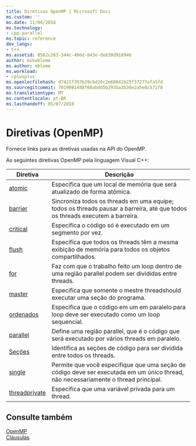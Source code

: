 ```yaml
---
title: Diretivas OpenMP | Microsoft Docs
ms.custom: ''
ms.date: 11/04/2016
ms.technology:
- cpp-parallel
ms.topic: reference
dev_langs:
- C++
ms.assetid: 0562c263-344c-466d-843e-de830d918940
author: mikeblome
ms.author: mblome
ms.workload:
- cplusplus
ms.openlocfilehash: d7421f397b39c6d26c2e60042b25f37277afa5fd
ms.sourcegitcommit: 7019081488f68abdd5b2935a3b36e2a5e8c571f8
ms.translationtype: MT
ms.contentlocale: pt-BR
ms.lasthandoff: 05/07/2018
---
```

# <a name="openmp-directives"></a>Diretivas (OpenMP)
Fornece links para as diretivas usadas na API do OpenMP.  
  
 As seguintes diretivas OpenMP pela linguagem Visual C++:  
  
|Diretiva|Descrição|  
|---------------|-----------------|  
|[atomic](../../../parallel/openmp/reference/atomic.md)|Especifica que um local de memória que será atualizado de forma atômica.|  
|[barrier](../../../parallel/openmp/reference/barrier.md)|Sincroniza todos os threads em uma equipe; todos os threads pausar a barreira, até que todos os threads executem a barreira.|  
|[critical](../../../parallel/openmp/reference/critical.md)|Especifica o código só é executado em um segmento por vez.|  
|[flush](../../../parallel/openmp/reference/flush-openmp.md)|Especifica que todos os threads têm a mesma exibição de memória para todos os objetos compartilhados.|  
|[for](../../../parallel/openmp/reference/for-openmp.md)|Faz com que o trabalho feito um loop dentro de uma região parallel podem ser divididas entre threads.|  
|[master](../../../parallel/openmp/reference/master.md)|Especifica que somente o mestre threadshould executar uma seção do programa.|  
|[ordenados](../../../parallel/openmp/reference/ordered-openmp-directives.md)|Especifica que o código em um em paralelo para loop deve ser executado como um loop sequencial.|  
|[parallel](../../../parallel/openmp/reference/parallel.md)|Define uma região parallel, que é o código que será executado por vários threads em paralelo.|  
|[Seções](../../../parallel/openmp/reference/sections-openmp.md)|Identifica as seções de código para ser dividida entre todos os threads.|  
|[single](../../../parallel/openmp/reference/single.md)|Permite que você especifique que uma seção de código deve ser executada em um único thread, não necessariamente o thread principal.|  
|[threadprivate](../../../parallel/openmp/reference/threadprivate.md)|Especifica que uma variável privada para um thread.|  
  
## <a name="see-also"></a>Consulte também  
 [OpenMP](../../../parallel/openmp/openmp-in-visual-cpp.md)   
 [Cláusulas](../../../parallel/openmp/reference/openmp-clauses.md)